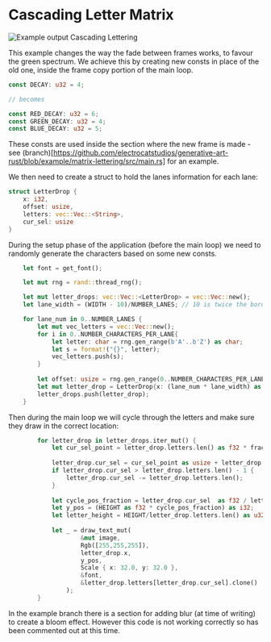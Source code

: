 # Cascading Letter Matrix

![Example output Cascading Lettering](cascading-lettering.gif)

This example changes the way the fade between frames works, to favour the green spectrum.
We achieve this by creating new consts in place of the old one, inside the frame copy portion 
of the main loop.

```rust
const DECAY: u32 = 4;

// becomes

const RED_DECAY: u32 = 6;
const GREEN_DECAY: u32 = 4;
const BLUE_DECAY: u32 = 5;
```

These consts are used inside the section where the new frame is made - see (branch)[https://github.com/electrocatstudios/generative-art-rust/blob/example/matrix-lettering/src/main.rs] for an example.

We then need to create a struct to hold the lanes information for each lane:

```rust
struct LetterDrop {
    x: i32,
    offset: usize,
    letters: vec::Vec::<String>,
    cur_sel: usize
}
```

During the setup phase of the application (before the main loop) we need to randomly generate the characters based on some new consts.

```rust
    let font = get_font();

    let mut rng = rand::thread_rng();

    let mut letter_drops: vec::Vec::<LetterDrop> = vec::Vec::new();
    let lane_width = (WIDTH - 10)/NUMBER_LANES; // 10 is twice the border width

    for lane_num in 0..NUMBER_LANES {
        let mut vec_letters = vec::Vec::new();
        for i in 0..NUMBER_CHARACTERS_PER_LANE{
            let letter: char = rng.gen_range(b'A'..b'Z') as char;
            let s = format!("{}", letter);
            vec_letters.push(s);
        }
       
        let offset: usize = rng.gen_range(0..NUMBER_CHARACTERS_PER_LANE-1) as usize;
        let mut letter_drop = LetterDrop{x: (lane_num * lane_width) as i32 + 5, offset: offset as usize, letters:vec_letters, cur_sel:0};
        letter_drops.push(letter_drop);
    }
```

Then during the main loop we will cycle through the letters and make sure they draw in the correct location:

```rust 
        for letter_drop in letter_drops.iter_mut() {
            let cur_sel_point = letter_drop.letters.len() as f32 * fraction;
            
            letter_drop.cur_sel = cur_sel_point as usize + letter_drop.offset;
            if letter_drop.cur_sel > letter_drop.letters.len() - 1 {
                letter_drop.cur_sel -= letter_drop.letters.len();
            }
            
            let cycle_pos_fraction = letter_drop.cur_sel  as f32 / letter_drop.letters.len() as f32;
            let y_pos = (HEIGHT as f32 * cycle_pos_fraction) as i32; 
            let letter_height = HEIGHT/letter_drop.letters.len() as u32;
            
            let _ = draw_text_mut(
                    &mut image, 
                    Rgb([255,255,255]), 
                    letter_drop.x, 
                    y_pos, 
                    Scale { x: 32.0, y: 32.0 },
                    &font, 
                    &letter_drop.letters[letter_drop.cur_sel].clone()
                );
        }
```

In the example branch there is a section for adding blur (at time of writing) to create a bloom effect. 
However this code is not working correctly so has been commented out at this time. 
